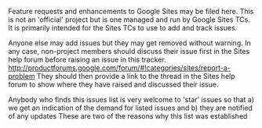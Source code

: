 Feature requests and enhancements to Google Sites may be filed here.
This is not an 'official' project but is one managed and run by Google Sites TCs.
It is primarily intended for the Sites TCs to use to add and track issues.

Anyone else may add issues but they may get removed without warning.
In any case, non-project members should discuss their issue first in the Sites help forum before raising an issue in this tracker.
http://productforums.google.com/forum/#!categories/sites/report-a-problem
They should then provide a link to the thread in the Sites help forum to show where they have raised and discussed their issue.

Anybody who finds this issues list is very welcome to 'star' issues so that a) we get an indication of the demand for listed issues and b) they are notified of any updates
These are two of the reasons why this list was established